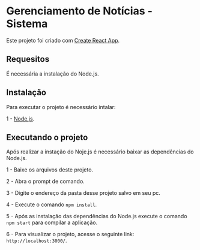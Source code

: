 # Gerenciamento de Notícias - Sistema

Este projeto foi criado com [Create React App](https://github.com/facebook/create-react-app).

## Requesitos
É necessária a instalação do Node.js.  

## Instalação

Para executar o projeto é necessário intalar:

1 - [Node.js](https://nodejs.org/).


## Executando o projeto

Após realizar a instação do Noje.js é necessário baixar as dependências do Node.js. 

1 - Baixe os arquivos deste projeto. 

2 - Abra o prompt de comando.

3 - Digite o endereço da pasta desse projeto salvo em seu pc. 

4 - Execute o comando `npm install`.

5 - Após as instalação das dependências do Node.js execute o comando `npm start` para compilar a aplicação.  

6 - Para visualizar o projeto, acesse o seguinte link: `http://localhost:3000/`.

